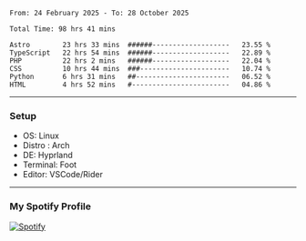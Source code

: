 <!--START_SECTION:waka-->

```plain
From: 24 February 2025 - To: 28 October 2025

Total Time: 98 hrs 41 mins

Astro        23 hrs 33 mins  ######-------------------   23.55 %
TypeScript   22 hrs 54 mins  ######-------------------   22.89 %
PHP          22 hrs 2 mins   ######-------------------   22.04 %
CSS          10 hrs 44 mins  ###----------------------   10.74 %
Python       6 hrs 31 mins   ##-----------------------   06.52 %
HTML         4 hrs 52 mins   #------------------------   04.86 %
```

<!--END_SECTION:waka-->
---
### Setup
- OS: Linux
- Distro : Arch
- DE: Hyprland
- Terminal: Foot
- Editor: VSCode/Rider
---

### My Spotify Profile
[![Spotify](https://img.shields.io/badge/Spotify-1DB954?style=for-the-badge&logo=spotify&logoColor=white)](https://open.spotify.com/user/iadb62ajtu2zdl2ojyme46ncu)
